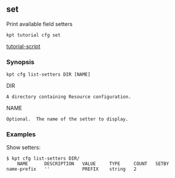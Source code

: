 ## set

Print available field setters

<link rel="stylesheet" type="text/css" href="/kpt/gifs/asciinema-player.css" />
<asciinema-player src="/kpt/gifs/cfg-set.cast" speed="1" theme="solarized-dark" cols="100" rows="26" font-size="medium" idle-time-limit="1"></asciinema-player>
<script src="/kpt/gifs/asciinema-player.js"></script>

    kpt tutorial cfg set

[tutorial-script]

### Synopsis

    kpt cfg list-setters DIR [NAME]

  DIR

    A directory containing Resource configuration.

  NAME

    Optional.  The name of the setter to display.

### Examples

  Show setters:

    $ kpt cfg list-setters DIR/
        NAME      DESCRIPTION   VALUE     TYPE     COUNT   SETBY
    name-prefix   ''            PREFIX    string   2

###

[tutorial-script]: ../gifs/cfg-set.sh
